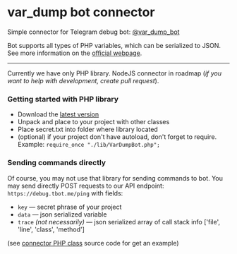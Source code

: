 # var_dump bot connector
Simple connector for Telegram debug bot: [@var_dump_bot](https://telegram.me/var_dump_bot)


Bot supports all types of PHP variables, which can be serialized to JSON. See more information on the [official webpage](https://debug.tbot.me/).

---
Currently we have only PHP library. NodeJS connector in roadmap (*if you want to help with development, create pull request*).

### Getting started with PHP library
- Download the [latest version](https://github.com/riartem/var_dump_bot/releases/latest)
- Unpack and place to your project with other classes
- Place secret.txt into folder where library located
- (optional) if your project don't have autoload, don't forget to require. Example: `require_once "./lib/VarDumpBot.php";`

### Sending commands directly
Of course, you may not use that library for sending commands to bot. 
You may send directly POST requests to our API endpoint: `https://debug.tbot.me/ping` with fields:

- `key` — secret phrase of your project
- `data` — json serialized variable
- `trace` *(not necessarily)* — json serialized array of call stack info ['file', 'line', 'class', 'method']
 
(see [connector PHP class](https://github.com/riartem/var_dump_bot/blob/master/VarDumpBot.php) source code for get an example)
